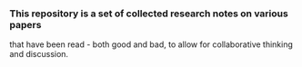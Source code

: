 ### This repository is a set of collected research notes on various papers
that have been read - both good and bad, to allow for collaborative thinking
and discussion.

